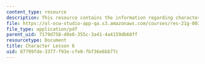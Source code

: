 ```yaml
---
content_type: resource
description: This resource contains the information regarding character lesson 6.
file: https://ol-ocw-studio-app-qa.s3.amazonaws.com/courses/res-21g-003-learning-chinese-a-foundation-course-in-mandarin-spring-2011/07799fde3377f93ecfe0fbf36e6bb77c_MITRES_21G_003S11_char06.pdf
file_type: application/pdf
parent_uid: 7179d758-d0e8-355c-3a41-4a4159db68ff
resourcetype: Document
title: Character Lesson 6
uid: 07799fde-3377-f93e-cfe0-fbf36e6bb77c
---
```

